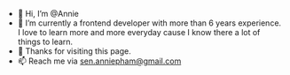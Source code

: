 - 👋 Hi, I’m @Annie
- 🌱 I’m currently a frontend developer with more than 6 years experience. I love to learn more and more everyday cause I know there a lot of things to learn.
- 💞️ Thanks for visiting this page.
- 📫 Reach me via sen.anniepham@gmail.com

<!---
anniepha/anniepha is a ✨ special ✨ repository because its `README.md` (this file) appears on your GitHub profile.
You can click the Preview link to take a look at your changes.
--->
